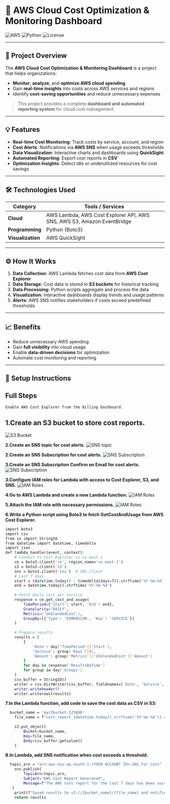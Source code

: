 # 🚀 AWS Cloud Cost Optimization & Monitoring Dashboard

![AWS](https://img.shields.io/badge/AWS-Cloud-orange) 
![Python](https://img.shields.io/badge/Python-3.11-blue) 
![License](https://img.shields.io/badge/License-MIT-green)

---

## 🌟 Project Overview
The **AWS Cloud Cost Optimization & Monitoring Dashboard** is a project that helps organizations:

- **Monitor**, **analyze**, and **optimize AWS cloud spending**  
- Gain **real-time insights** into costs across AWS services and regions  
- Identify **cost-saving opportunities** and reduce unnecessary expenses  

> This project provides a complete **dashboard and automated reporting system** for cloud cost management.

---

## 💡 Features
- **Real-time Cost Monitoring**: Track costs by service, account, and region  
- **Cost Alerts**: Notifications via **AWS SNS** when usage exceeds thresholds  
- **Data Visualization**: Interactive charts and dashboards using **QuickSight**  
- **Automated Reporting**: Export cost reports in **CSV**  
- **Optimization Insights**: Detect idle or underutilized resources for cost savings  

---

## 🛠 Technologies Used

| Category | Tools / Services |
|----------|-----------------|
| **Cloud** | AWS Lambda, AWS Cost Explorer API, AWS SNS, AWS S3, Amazon EventBridge|
| **Programming** | Python (Boto3) |
| **Visualization** | AWS QuickSight |

---

## ⚙ How It Works
1. **Data Collection:** AWS Lambda fetches cost data from **AWS Cost Explorer**  
2. **Data Storage:** Cost data is stored in **S3 buckets** for historical tracking  
3. **Data Processing:** Python scripts aggregate and process the data  
4. **Visualization:** Interactive dashboards display trends and usage patterns  
5. **Alerts:** AWS SNS notifies stakeholders if costs exceed predefined thresholds  

---

## 📈 Benefits
- Reduce unnecessary AWS spending  
- Gain **full visibility** into cloud usage  
- Enable **data-driven decisions** for optimization  
- Automate cost monitoring and reporting  

---

## 📝 Setup Instructions

 ## Full Steps ##
```bash
Enable AWS Cost Explorer from the Billing Dashboard.
```
**1.Create an S3 bucket to store cost reports.**
---
![S3 Bucket ](images/s3bucket.PNG)

**2.Create an SNS topic for cost alerts.**
![SNS topic ](images/snstopic.PNG)

**2.Create an SNS Subscription for cost alerts.**
![SNS Subscription ](images/snssub.PNG)

**3.Create an SNS Subscription Confirm on Email for cost alerts.**
![SNS Subscription ](images/subscribeconfirm.PNG)

**3.Configure IAM roles for Lambda with access to Cost Explorer, S3, and SNS.**
![IAM Roles ](images/s3bucket.png)

**4.Go to AWS Lambda and create a new Lambda function.**
![IAM Roles ](images/s3bucket.png)

**5.Attach the IAM role with necessary permissions.**
![IAM Roles ](images/s3bucket.png)

**6.Write a Python script using Boto3 to fetch GetCostAndUsage from AWS Cost Explorer.**
```bash
import boto3
import csv
from io import StringIO
from datetime import datetime, timedelta
import json
def lambda_handler(event, context):
    # Connect to Cost Explorer in us-east-1
    ce = boto3.client('ce', region_name='us-east-1')
    s3 = boto3.client('s3')
    sns = boto3.client('sns')  # SNS client
    # Last 7 days
    start = (datetime.today() - timedelta(days=7)).strftime('%Y-%m-%d')
    end = datetime.today().strftime('%Y-%m-%d')
    
    # Fetch daily cost per service
    response = ce.get_cost_and_usage(
        TimePeriod={'Start': start, 'End': end},
        Granularity='DAILY',
        Metrics=['UnblendedCost'],
        GroupBy=[{'Type': 'DIMENSION', 'Key': 'SERVICE'}]
    )
    
    # Prepare results
    results = [
        {
            'Date': day['TimePeriod']['Start'],
            'Service': group['Keys'][0],
            'Amount': group['Metrics']['UnblendedCost']['Amount']
        }
        for day in response['ResultsByTime']
        for group in day['Groups']
    ]
    csv_buffer = StringIO()
    writer = csv.DictWriter(csv_buffer, fieldnames=['Date', 'Service', 'Amount'])
    writer.writeheader()
    writer.writerows(results)    
```

**7.In the Lambda function, add code to save the cost data as CSV in S3:**
```bash
  bucket_name = 'mys3bucket-125600'
    file_name = f"cost_report_{datetime.today().strftime('%Y-%m-%d')}.csv"
     
    s3.put_object(
        Bucket=bucket_name,
        Key=file_name,
        Body=csv_buffer.getvalue()
    )
```
**8.In Lambda, add SNS notification when cost exceeds a threshold:**
```bash
  topic_arn = "arn:aws:sns:ap-south-1:<YOUR ACCOUNT ID>:SNS_for_cost"
    sns.publish(
        TopicArn=topic_arn,
        Subject="AWS Cost Report Generated",
        Message=f"The AWS cost report for the last 7 days has been successfully generated and saved to S3."
   )
    print(f"Saved results to s3://{bucket_name}/{file_name} and notified SNS")
    return results
```
